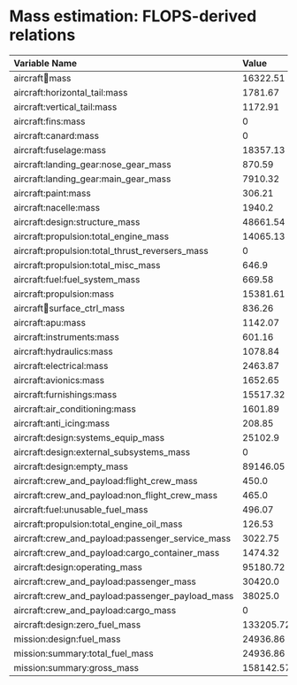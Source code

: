 # Mass estimation: FLOPS-derived relations
| Variable Name | Value | Units |
| :- | :- | :- |
| aircraft:wing:mass | 16322.51 | lbm |
| aircraft:horizontal_tail:mass | 1781.67 | lbm |
| aircraft:vertical_tail:mass | 1172.91 | lbm |
| aircraft:fins:mass | 0 | lbm |
| aircraft:canard:mass | 0 | lbm |
| aircraft:fuselage:mass | 18357.13 | lbm |
| aircraft:landing_gear:nose_gear_mass | 870.59 | lbm |
| aircraft:landing_gear:main_gear_mass | 7910.32 | lbm |
| aircraft:paint:mass | 306.21 | lbm |
| aircraft:nacelle:mass | 1940.2 | lbm |
| aircraft:design:structure_mass | 48661.54 | lbm |
| aircraft:propulsion:total_engine_mass | 14065.13 | lbm |
| aircraft:propulsion:total_thrust_reversers_mass | 0 | lbm |
| aircraft:propulsion:total_misc_mass | 646.9 | lbm |
| aircraft:fuel:fuel_system_mass | 669.58 | lbm |
| aircraft:propulsion:mass | 15381.61 | lbm |
| aircraft:wing:surface_ctrl_mass | 836.26 | lbm |
| aircraft:apu:mass | 1142.07 | lbm |
| aircraft:instruments:mass | 601.16 | lbm |
| aircraft:hydraulics:mass | 1078.84 | lbm |
| aircraft:electrical:mass | 2463.87 | lbm |
| aircraft:avionics:mass | 1652.65 | lbm |
| aircraft:furnishings:mass | 15517.32 | lbm |
| aircraft:air_conditioning:mass | 1601.89 | lbm |
| aircraft:anti_icing:mass | 208.85 | lbm |
| aircraft:design:systems_equip_mass | 25102.9 | lbm |
| aircraft:design:external_subsystems_mass | 0 | lbm |
| aircraft:design:empty_mass | 89146.05 | lbm |
| aircraft:crew_and_payload:flight_crew_mass | 450.0 | lbm |
| aircraft:crew_and_payload:non_flight_crew_mass | 465.0 | lbm |
| aircraft:fuel:unusable_fuel_mass | 496.07 | lbm |
| aircraft:propulsion:total_engine_oil_mass | 126.53 | lbm |
| aircraft:crew_and_payload:passenger_service_mass | 3022.75 | lbm |
| aircraft:crew_and_payload:cargo_container_mass | 1474.32 | lbm |
| aircraft:design:operating_mass | 95180.72 | lbm |
| aircraft:crew_and_payload:passenger_mass | 30420.0 | lbm |
| aircraft:crew_and_payload:passenger_payload_mass | 38025.0 | lbm |
| aircraft:crew_and_payload:cargo_mass | 0 | lbm |
| aircraft:design:zero_fuel_mass | 133205.72 | lbm |
| mission:design:fuel_mass | 24936.86 | lbm |
| mission:summary:total_fuel_mass | 24936.86 | lbm |
| mission:summary:gross_mass | 158142.57 | lbm |
